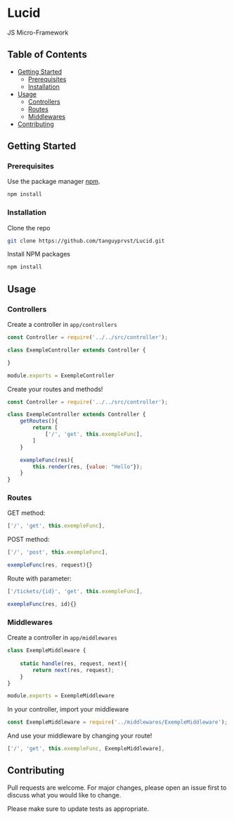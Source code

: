 # Lucid
JS Micro-Framework

## Table of Contents

* [Getting Started](#getting-started)
  * [Prerequisites](#prerequisites)
  * [Installation](#installation)
* [Usage](#usage)
  * [Controllers](#controllers)
  * [Routes](#routes)
  * [Middlewares](#middlewares)
* [Contributing](#contributing)

## Getting Started

### Prerequisites

Use the package manager [npm](https://www.npmjs.com).

```bash
npm install
```

### Installation

Clone the repo
```sh
git clone https://github.com/tanguyprvst/Lucid.git
```
Install NPM packages
```sh
npm install
```

## Usage

### Controllers

Create a controller in ``app/controllers``

```js
const Controller = require('../../src/controller');

class ExempleController extends Controller {

}

module.exports = ExempleController
```

Create your routes and methods!

```js
const Controller = require('../../src/controller');

class ExempleController extends Controller {
    getRoutes(){
        return [
            ['/', 'get', this.exempleFunc],
        ]
    }

    exempleFunc(res){
        this.render(res, {value: "Hello"});
    }
}
```

### Routes

GET method:
```js
['/', 'get', this.exempleFunc],
```

POST method:
```js
['/', 'post', this.exempleFunc],
```
```js
exempleFunc(res, request){}
```

Route with parameter:
```js
['/tickets/{id}', 'get', this.exempleFunc],
```
```js
exempleFunc(res, id){}
```

### Middlewares

Create a controller in ``app/middlewares``

```js
class ExempleMiddleware {
    
    static handle(res, request, next){
        return next(res, request);
    }
}

module.exports = ExempleMiddleware
```

In your controller, import your middleware

```js
const ExempleMiddleware = require('../middlewares/ExempleMiddleware');
```

And use your middleware by changing your route!

```js
['/', 'get', this.exempleFunc, ExempleMiddleware],
```

## Contributing
Pull requests are welcome. For major changes, please open an issue first to discuss what you would like to change.

Please make sure to update tests as appropriate.
